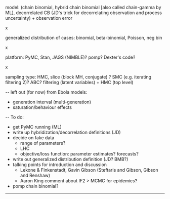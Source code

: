 model: (chain binomial, hybrid chain binomial [also called chain-gamma by ML], decorrelated CB (JD's trick for decorrelating observation and process uncertainty) + observation error

x

generalized distribution of cases: binomial, beta-binomial, Poisson, neg bin

x

platform: PyMC, Stan, JAGS (NIMBLE)? pomp? Dexter's code?

x

sampling type: HMC, slice (block MH, conjugate) ? SMC (e.g. iterating filtering 2)? ABC? filtering (latent variables) + HMC (top level)

--
left out (for now) from Ebola models:
  - generation interval (multi-generation) 
  - saturation/behaviour effects

--
To do:
  - get PyMC running (ML)
  - write up hybridization/decorrelation definitions (JD)
  - decide on fake data
      - range of parameters?
      - LHC
      - objective/loss function: parameter estimates? forecasts?
  - write out generalized distribution definition (JD? BMB?)
  - talking points for introduction and discussion
      - Lekone & Finkenstadt, Gavin Gibson (Steftaris and Gibson, Gibson and Renshaw)
      - Aaron King comment about IF2 > MCMC for epidemics?
  - pomp chain binomial?
  
-------
